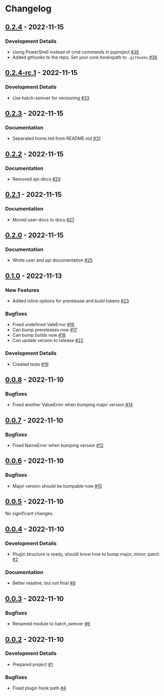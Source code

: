 # Changelog

<!-- towncrier release notes start -->

## [0.2.4](https://github.com/Nagidal/hatch-semver/tree/0.2.4) - 2022-11-15


### Development Details

- Using PowerShell instead of cmd commands in pyproject [#35](https://github.com/Nagidal/hatch-semver/issues/35)
- Added githooks to the repo. Set your core.hookspath to `.githooks` [#36](https://github.com/Nagidal/hatch-semver/issues/36)


## [0.2.4-rc.1](https://github.com/Nagidal/hatch-semver/tree/0.2.4-rc.1) - 2022-11-15


### Development Details

- Use hatch-semver for versioning [#33](https://github.com/Nagidal/hatch-semver/issues/33)


## [0.2.3](https://github.com/Nagidal/hatch-semver/tree/0.2.3) - 2022-11-15


### Documentation

- Separated home.md from README.md [#31](https://github.com/Nagidal/hatch-semver/issues/31)


## [0.2.2](https://github.com/Nagidal/hatch-semver/tree/0.2.2) - 2022-11-15


### Documentation

- Removed api-docs [#29](https://github.com/Nagidal/hatch-semver/issues/29)


## [0.2.1](https://github.com/Nagidal/hatch-semver/tree/0.2.1) - 2022-11-15


### Documentation

- Moved user-docs to docs [#27](https://github.com/Nagidal/hatch-semver/issues/27)


## [0.2.0](https://github.com/Nagidal/hatch-semver/tree/0.2.0) - 2022-11-15


### Documentation

- Wrote user and api documentation [#25](https://github.com/Nagidal/hatch-semver/issues/25)


## [0.1.0](https://github.com/Nagidal/hatch-semver/tree/0.1.0) - 2022-11-13


### New Features

- Added inline options for prerelease and build tokens [#23](https://github.com/Nagidal/hatch-semver/issues/23)


### Bugfixes

- Fixed undefined ValeError [#16](https://github.com/Nagidal/hatch-semver/issues/16)
- Can bump prereleases now [#17](https://github.com/Nagidal/hatch-semver/issues/17)
- Can bump builds now [#18](https://github.com/Nagidal/hatch-semver/issues/18)
- Can update version to release [#22](https://github.com/Nagidal/hatch-semver/issues/22)


### Development Details

- Created tests [#19](https://github.com/Nagidal/hatch-semver/issues/19)


## [0.0.8](https://github.com/Nagidal/hatch-semver/tree/0.0.8) - 2022-11-10


### Bugfixes

- Fixed another ValueError when bumping major version [#14](https://github.com/Nagidal/hatch-semver/issues/14)


## [0.0.7](https://github.com/Nagidal/hatch-semver/tree/0.0.7) - 2022-11-10


### Bugfixes

- Fixed NameError when bumping version [#12](https://github.com/Nagidal/hatch-semver/issues/12)


## [0.0.6](https://github.com/Nagidal/hatch-semver/tree/0.0.6) - 2022-11-10


### Bugfixes

- Major version should be bumpable now [#10](https://github.com/Nagidal/hatch-semver/issues/10)


## [0.0.5](https://github.com/Nagidal/hatch-semver/tree/0.0.5) - 2022-11-10

No significant changes.


## [0.0.4](https://github.com/Nagidal/hatch-semver/tree/0.0.4) - 2022-11-10


### Development Details

- Plugin structure is ready, should know how to bump major, minor, patch [#2](https://github.com/Nagidal/hatch-semver/issues/2)


### Documentation

- Better readme, but not final [#8](https://github.com/Nagidal/hatch-semver/issues/8)


## [0.0.3](https://github.com/Nagidal/hatch-semver/tree/0.0.3) - 2022-11-10


### Bugfixes

- Renamed module to hatch_semver [#6](https://github.com/Nagidal/hatch-semver/issues/6)


## [0.0.2](https://github.com/Nagidal/hatch-semver/tree/0.0.2) - 2022-11-10


### Development Details

- Prepared project [#1](https://github.com/Nagidal/hatch-semver/issues/1)


### Bugfixes

- Fixed plugin hook path [#4](https://github.com/Nagidal/hatch-semver/issues/4)


